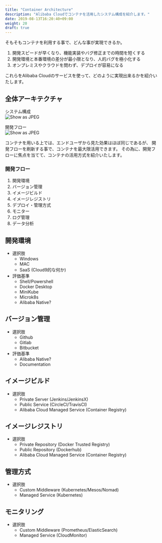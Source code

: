 ```yaml
---
title: "Container Architecture"
description: "Alibaba Cloudでコンテナを活用したシステム構成を紹介します。"
date: 2019-08-13T16:20:40+09:00
weight: 20
draft: true
---
```


そもそもコンテナを利用する事で、どんな事が実現できるか。
 1. 開発スピードが早くなり、機能実装やバグ修正までの時間を短くする
 1. 開発環境と本番環境の差分が最小限となり、人的バグを極小化する
 1. オンプレミスやクラウドを問わず、デプロイが容易になる

これらをAlibaba Cloudのサービスを使って、どのように実現出来るかを紹介いたします。  

## 全体アーキテクチャ

システム構成  
![Show as JPEG](/help/image/23.1.png)

開発フロー  
![Show as JPEG](/help/image/23.1.png)

コンテナを用いる上では、エンドユーザから見た効果はほぼ同じであるが、
開発フローを刷新する事で、コンテナを最大限活用できます。
その為に、開発フローに焦点を当てて、コンテナの活用方式を紹介いたします。

### 開発フロー
1. 開発環境
1. バージョン管理
1. イメージビルド
1. イメージレジストリ
1. デプロイ・管理方式
1. モニター
1. ログ管理
1. データ分析

## 開発環境
- 選択肢
  - Windows
  - MAC
  - SaaS (Cloud9的な何か)
- 評価基準
  - Shell/Powershell
  - Docker Desktop
  - MiniKube
  - Microk8s
  - Alibaba Native?

## バージョン管理
- 選択肢
  - Github
  - Gitlab
  - Bitbucket
- 評価基準
  - Alibaba Native?
  - Documentation

## イメージビルド
- 選択肢
  - Private Server (Jenkins/JenkinsX)
  - Public Service (CircleCI/TravisCI)
  - Alibaba Cloud Managed Service (Container Registry)

## イメージレジストリ
- 選択肢
  - Private Repository (Docker Trusted Registry)
  - Public Repository (Dockerhub)
  - Alibaba Cloud Managed Service (Container Registry)

## 管理方式
- 選択肢
  - Custom Middleware (Kubernetes/Mesos/Nomad)
  - Managed Service (Kubernetes)

## モニタリング
- 選択肢
  - Custom Middleware (Prometheus/ElasticSearch)
  - Managed Service (CloudMonitor)
